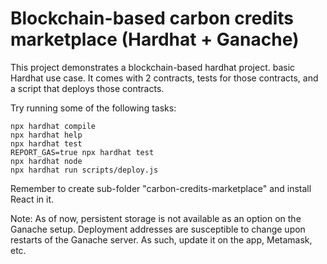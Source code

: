 # Blockchain-based carbon credits marketplace (Hardhat + Ganache)

This project demonstrates a blockchain-based hardhat project. basic Hardhat use case. It comes with 2 contracts, tests for those contracts, and a script that deploys those contracts.

Try running some of the following tasks:

```shell
npx hardhat compile
npx hardhat help
npx hardhat test
REPORT_GAS=true npx hardhat test
npx hardhat node
npx hardhat run scripts/deploy.js
```

Remember to create sub-folder "carbon-credits-marketplace" and install React in it. 

Note: As of now, persistent storage is not available as an option on the Ganache setup. Deployment addresses are susceptible to change upon restarts of the Ganache server. As such, update it on the app, Metamask, etc.
